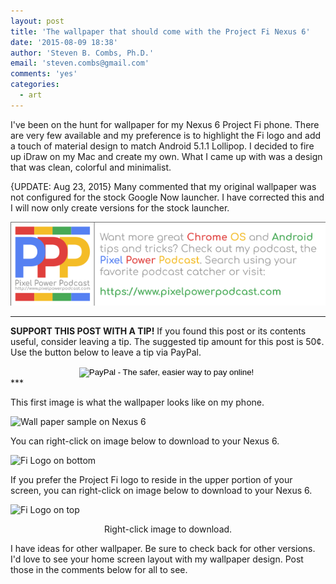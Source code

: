 ```yaml
---
layout: post
title: 'The wallpaper that should come with the Project Fi Nexus 6'
date: '2015-08-09 18:38'
author: 'Steven B. Combs, Ph.D.'
email: 'steven.combs@gmail.com'
comments: 'yes'
categories:
  - art
---
```


I've been on the hunt for wallpaper for my Nexus 6 Project Fi phone. There are very few available and my preference is to highlight the Fi logo and add a touch of material design to match Android 5.1.1 Lollipop. I decided to fire up iDraw on my Mac and create my own. What I came up with was a design that was clean, colorful and minimalist.

{UPDATE: Aug 23, 2015} Many commented that my original wallpaper was not configured for the stock Google Now launcher. I have corrected this and I will now only create versions for the stock launcher.

[![Pixel Power Podcast Banner](/images/common/ppp-banner.png)](https://www.pixelpowerpodcast.com)

***
**SUPPORT THIS POST WITH A TIP!** If you found this post or its contents useful, consider leaving a tip. The suggested tip amount for this post is 50¢. Use the button below to leave a tip via PayPal.

<center><form action="https://www.paypal.com/cgi-bin/webscr" method="post" target="_top">
<input type="hidden" name="cmd" value="_s-xclick">
<input type="hidden" name="hosted_button_id" value="3J3DHQARNAL3G">
<input type="image" src="https://www.paypalobjects.com/en_US/i/btn/btn_donateCC_LG.gif" border="0" name="submit" alt="PayPal - The safer, easier way to pay online!">
<img alt="" border="0" src="https://www.paypalobjects.com/en_US/i/scr/pixel.gif" width="1" height="1">
</form></center>
***

This first image is what the wallpaper looks like on my phone.

![Wall paper sample on Nexus 6](http://www.stevencombs.com/images/posts/2015-08-09-nexus-6-project-fi-wallpaper/nexus-6-project-fi-wallpaper-1-sample.png)

You can right-click on image below to download to your Nexus 6.

![Fi Logo on bottom](http://www.stevencombs.com/images/posts/2015-08-09-nexus-6-project-fi-wallpaper/nexus-6-project-fi-wallpaper-1.png)

If you prefer the Project Fi logo to reside in the upper portion of your screen, you can right-click on image below to download to your Nexus 6.

![Fi Logo on top](http://www.stevencombs.com/images/posts/2015-08-09-nexus-6-project-fi-wallpaper/nexus-6-project-fi-wallpaper-2.png)
<center>Right-click image to download.</center>

I have ideas for other wallpaper. Be sure to check back for other versions. I'd love to see your home screen layout with my wallpaper design. Post those in the comments below for all to see.
